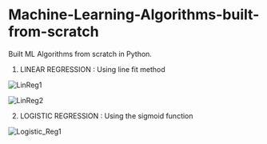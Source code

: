# Machine-Learning-Algorithms-built-from-scratch
Built ML Algorithms from scratch in Python.

1. LINEAR REGRESSION : Using line fit method

![LinReg1](https://user-images.githubusercontent.com/55191934/75094459-544b1300-55b1-11ea-8f19-4d7e9689d00e.PNG)

![LinReg2](https://user-images.githubusercontent.com/55191934/75094465-5e6d1180-55b1-11ea-8023-bd092e043cc8.PNG)


2. LOGISTIC REGRESSION : Using the sigmoid function

![Logistic_Reg1](https://user-images.githubusercontent.com/55191934/75094480-80ff2a80-55b1-11ea-8903-c883d21fd61f.PNG)


                                             
                                            
